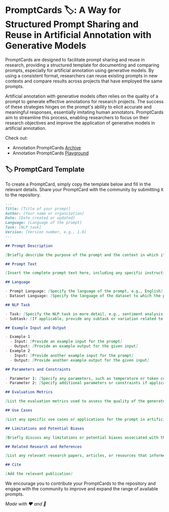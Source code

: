 # PromptCards 🏷️: A Way for Structured Prompt Sharing and Reuse in Artificial Annotation with Generative Models

PromptCards are designed to facilitate prompt sharing and reuse in research, providing a structured template for documenting and comparing prompts, especially for artificial annotation using generative models. By using a consistent format, researchers can reuse existing prompts in new contexts and compare results across projects that have employed the same prompts.

Artificial annotation with generative models often relies on the quality of a prompt to generate effective annotations for research projects. The success of these strategies hinges on the prompt's ability to elicit accurate and meaningful responses, essentially imitating human annotators. PromptCards aim to streamline this process, enabling researchers to focus on their research objectives and improve the application of generative models in artificial annotation.

Check out:
* Annotation PromptCards [Archive]()
* Annotation PromptCards [Playground]()

## 🏷️ PromptCard Template

To create a PromptCard, simply copy the template below and fill in the relevant details. Share your PromptCard with the community by submitting it to the repository.

```markdown
---
Title: [Title of your prompt]
Author: [Your name or organization]
Date: [Date created or updated]
Language: [Language of the prompt]
Task: [NLP task]
Version: [Version number, e.g., 1.0]
---

## Prompt Description

[Briefly describe the purpose of the prompt and the context in which it is intended to be used, especially in the context of artificial annotation with generative models.]

## Prompt Text

[Insert the complete prompt text here, including any specific instructions or formatting.]

## Language

- Prompt Language: [Specify the language of the prompt, e.g., English]
- Dataset Language: [Specify the language of the dataset to which the prompt is applied, e.g., English]

## NLP Task

- Task: [Specify the NLP task in more detail, e.g., sentiment analysis, named entity recognition, summarization]
- Subtask: [If applicable, provide any subtask or variation related to the main NLP task, e.g., binary sentiment classification, multi-class sentiment classification]

## Example Input and Output

- Example 1
  - Input: [Provide an example input for the prompt]
  - Output: [Provide an example output for the given input]
- Example 2
  - Input: [Provide another example input for the prompt]
  - Output: [Provide another example output for the given input]

## Parameters and Constraints

- Parameter 1: [Specify any parameters, such as temperature or token count]
- Parameter 2: [Specify additional parameters or constraints if applicable]

## Evaluation Metrics

[List the evaluation metrics used to assess the quality of the generated artificial annotations, such as accuracy, F1 score, or BLEU score.]

## Use Cases

[List any specific use cases or applications for the prompt in artificial annotation, such as data annotation, semi-supervised learning, or active learning.]

## Limitations and Potential Biases

[Briefly discuss any limitations or potential biases associated with the prompt, as well as any steps taken to mitigate them, in the context of artificial annotation with generative models.]

## Related Research and References

[List any relevant research papers, articles, or resources that informed the creation of the prompt or are closely related to it, especially in the area of artificial annotation with generative models. Include proper citations where applicable.]

## Cite

[Add the relevant publication]


```

We encourage you to contribute your PromptCards to the repository and engage with the community to improve and expand the range of available prompts.


_Made with ❤️ and 🤖_
